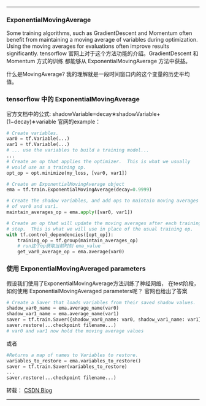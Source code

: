 ------------
### ExponentialMovingAverage

Some training algorithms, such as GradientDescent and Momentum often benefit from maintaining a moving average of variables during optimization. Using the moving averages for evaluations often improve results significantly. 
tensorflow 官网上对于这个方法功能的介绍。GradientDescent 和 Momentum 方式的训练 都能够从 ExponentialMovingAverage 方法中获益。

什么是MovingAverage?  我的理解就是一段时间窗口内的这个变量的历史平均值。

### tensorflow 中的 ExponentialMovingAverage
官方文档中的公式: 
shadowVariable=decay∗shadowVariable+(1−decay)∗variable
官网的example：
```python
# Create variables.
var0 = tf.Variable(...)
var1 = tf.Variable(...)
# ... use the variables to build a training model...
...
# Create an op that applies the optimizer.  This is what we usually
# would use as a training op.
opt_op = opt.minimize(my_loss, [var0, var1])

# Create an ExponentialMovingAverage object
ema = tf.train.ExponentialMovingAverage(decay=0.9999)

# Create the shadow variables, and add ops to maintain moving averages
# of var0 and var1.
maintain_averages_op = ema.apply([var0, var1])

# Create an op that will update the moving averages after each training
# step.  This is what we will use in place of the usual training op.
with tf.control_dependencies([opt_op]):
    training_op = tf.group(maintain_averages_op)
    # run这个op获取当前时刻 ema_value
    get_var0_average_op = ema.average(var0)
```
### 使用 ExponentialMovingAveraged parameters
假设我们使用了ExponentialMovingAverage方法训练了神经网络， 在test阶段，如何使用 ExponentialMovingAveraged parameters呢？ 官网也给出了答案 
```python
# Create a Saver that loads variables from their saved shadow values.
shadow_var0_name = ema.average_name(var0)
shadow_var1_name = ema.average_name(var1)
saver = tf.train.Saver({shadow_var0_name: var0, shadow_var1_name: var1})
saver.restore(...checkpoint filename...)
# var0 and var1 now hold the moving average values
```
或者
```python
#Returns a map of names to Variables to restore.
variables_to_restore = ema.variables_to_restore()
saver = tf.train.Saver(variables_to_restore)
...
saver.restore(...checkpoint filename...)
```

转载： [CSDN Blog](https://blog.csdn.net/u012436149/article/details/56484572 "CSDN Blog")

---------